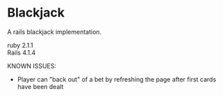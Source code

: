 # Blackjack
A rails blackjack implementation.

ruby 2.1.1  
Rails 4.1.4

KNOWN ISSUES:  
- Player can "back out" of a bet by refreshing the page after first cards have been dealt
